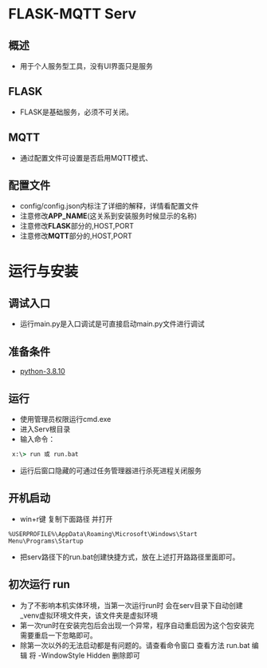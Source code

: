 # FLASK-MQTT Serv
## 概述
- 用于个人服务型工具，没有UI界面只是服务
## FLASK
- FLASK是基础服务，必须不可关闭。
## MQTT
- 通过配置文件可设置是否启用MQTT模式、
## 配置文件
- config/config.json内标注了详细的解释，详情看配置文件
- 注意修改**APP_NAME**(这关系到安装服务时候显示的名称)
- 注意修改**FLASK**部分的,HOST,PORT
- 注意修改**MQTT**部分的,HOST,PORT
# 运行与安装
## 调试入口
- 运行main.py是入口调试是可直接启动main.py文件进行调试
## 准备条件
- [python-3.8.10](https://www.python.org/ftp/python/3.8.10/python-3.8.10-amd64.exe)
## 运行
- 使用管理员权限运行cmd.exe
- 进入Serv根目录
- 输入命令：
``` cmd
 x:\> run 或 run.bat
```
- 运行后窗口隐藏的可通过任务管理器进行杀死进程关闭服务
## 开机启动
- win+r键 复制下面路径 并打开
```
%USERPROFILE%\AppData\Roaming\Microsoft\Windows\Start Menu\Programs\Startup
```
- 把serv路径下的run.bat创建快捷方式，放在上述打开路路径里面即可。
## 初次运行 run
- 为了不影响本机实体环境，当第一次运行run时 会在serv目录下自动创建_venv虚拟环境文件夹，该文件夹是虚拟环境
- 第一次run时在安装完包后会出现一个异常，程序自动重启因为这个包安装完需要重启一下忽略即可。
- 除第一次以外的无法启动都是有问题的。请查看命令窗口 查看方法 run.bat 编辑 将 -WindowStyle Hidden 删除即可



